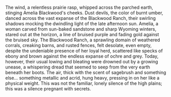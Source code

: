 The wind, a relentless prairie rasp, whipped across the parched earth, stinging Amelia Blackwood's cheeks.  Dust devils, the color of burnt umber, danced across the vast expanse of the Blackwood Ranch, their swirling shadows mocking the dwindling light of the late afternoon sun.  Amelia, a woman carved from sun-baked sandstone and sharp Wyoming winters, stared out at the horizon, a line of bruised purple and fading gold against the bruised sky.  The Blackwood Ranch, a sprawling domain of weathered corrals, creaking barns, and rusted fences, felt desolate, even empty, despite the undeniable presence of her loyal herd, scattered like specks of ebony and brown against the endless expanse of ochre and grey.  Today, however, their usual lowing and bleating were drowned out by a growing unease, a whispering dread that seemed to seep from the very earth beneath her boots.  The air, thick with the scent of sagebrush and something else… something metallic and acrid, hung heavy, pressing in on her like a physical weight. This was not the familiar, lonely silence of the high plains; this was a silence pregnant with secrets.
